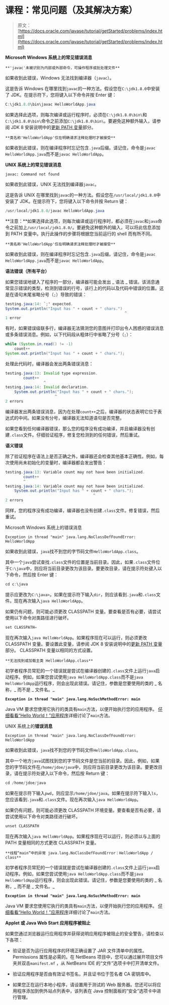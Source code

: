 # 课程：常见问题（及其解决方案）

> 原文： [https://docs.oracle.com/javase/tutorial/getStarted/problems/index.html](https://docs.oracle.com/javase/tutorial/getStarted/problems/index.html)

**Microsoft Windows 系统上的常见错误消息**

`**'javac'未被识别为内部或外部命令，可操作程序或批处理文件**`

如果收到此错误，Windows 无法找到编译器（`javac`）。

这是告诉 Windows 在哪里找到`javac`的一种方法。假设您在`C:\jdk1.8.0`中安装了 JDK。在提示符下，您将键入以下命令并按 Enter 键：

```java
C:\jdk1.8.0\bin\javac HelloWorldApp.java

```

如果选择此选项，则每次编译或运行程序时，必须在`C:\jdk1.8.0\bin\`和`C:\jdk1.8.0\bin\`命令之前添加`C:\jdk1.8.0\bin\`。要避免这种额外输入，请参阅 JDK 8 安装说明中的[更新 PATH 变量](https://docs.oracle.com/javase/8/docs/technotes/guides/install/windows_jdk_install.html#BABGDJFH)部分。

`**类名称'HelloWorldApp'仅在明确请求注释处理时才被接受**`

如果收到此错误，则在编译程序时忘记包含`.java`后缀。请记住，命令是`javac HelloWorldApp.java`而不是`javac HelloWorldApp`。

**UNIX 系统上的常见错误消息**

`javac: Command not found`

如果收到此错误，UNIX 无法找到编译器`javac`。

这是告诉 UNIX 在哪里找到`javac`的一种方法。假设您在`/usr/local/jdk1.8.0`中安装了 JDK。在提示符下，您将键入以下命令并按 Return 键：

```java
/usr/local/jdk1.8.0/javac HelloWorldApp.java

```

**注意：**如果选择此选项，则每次编译或运行程序时，都必须在`javac`和`java`命令之前加上`/usr/local/jdk1.8.0/`。要避免这种额外的输入，可以将此信息添加到 PATH 变量中。执行此操作的步骤将根据您当前运行的 shell 而有所不同。

`**类名称'HelloWorldApp'仅在明确请求注释处理时才被接受**`

如果收到此错误，则在编译程序时忘记包含`.java`后缀。请记住，命令是`javac HelloWorldApp.java`而不是`javac HelloWorldApp`。

**语法错误（所有平台）**

如果您错误地键入了程序的一部分，编译器可能会发出 _ 语法 _ 错误。该消息通常显示错误的类型，检测到错误的行号，该行上的代码以及代码中错误的位置。这是在语句末尾省略分号（`;`）导致的错误：

```java
testing.java:14: `;' expected.
System.out.println("Input has " + count + " chars.")
                                                     ^
1 error

```

有时，如果错误级联多行，编译器无法猜测您的意图并打印出令人困惑的错误消息或多条错误消息。例如，以下代码段从粗体行中省略了分号（`;`）：

```java
while (System.in.read() != -1)
    count++
System.out.println("Input has " + count + " chars."); 

```

处理此代码时，编译器会发出两条错误消息：

```java
testing.java:13: Invalid type expression.
        count++
                 ^
testing.java:14: Invalid declaration.
    System.out.println("Input has " + count + " chars.");
                      ^
2 errors

```

编译器发出两条错误消息，因为在处理`count++`之后，编译器的状态表明它位于表达式的中间。如果没有分号，编译器无法知道语句是否完整。

如果您看到任何编译器错误，那么您的程序没有成功编译，并且编译器没有创建`.class`文件。仔细验证程序，修复您检测到的任何错误，然后重试。

**语义错误**

除了验证程序在语法上是否正确之外，编译器还会检查其他基本正确性。例如，每次使用尚未初始化的变量时，编译器都会发出警告：

```java
testing.java:13: Variable count may not have been initialized.
        count++
        ^
testing.java:14: Variable count may not have been initialized.
    System.out.println("Input has " + count + " chars.");
                                       ^
2 errors

```

同样，您的程序没有成功编译，编译器也没有创建`.class`文件。修复错误，然后重试。

Microsoft Windows 系统上的错误消息

`Exception in thread "main" java.lang.NoClassDefFoundError: HelloWorldApp`

如果收到此错误，`java`找不到您的字节码文件`HelloWorldApp.class`。

其中一个`java`尝试查找`.class`文件的位置是当前目录。因此，如果`.class`文件位于`C:\java`中，则应将当前目录更改为该目录。要更改目录，请在提示符处键入以下命令，然后按 Enter 键：

```java
cd c:\java

```

提示应更改为`C:\java>`。如果在提示符下输入`dir`，则应该看到`.java`和`.class`文件。现在再次输入`java HelloWorldApp`。

如果仍有问题，则可能必须更改 CLASSPATH 变量。要查看是否有必要，请尝试使用以下命令对类路径进行破坏。

```java
set CLASSPATH=

```

现在再次输入`java HelloWorldApp`。如果程序现在可以运行，则必须更改 CLASSPATH 变量。要设置此变量，请参阅 JDK 8 安装说明中的[更新 PATH 变量](https://docs.oracle.com/javase/8/docs/technotes/guides/install/windows_jdk_install.html#BABGDJFH)部分。 CLASSPATH 变量以相同的方式设置。

`**无法找到或加载主类 HelloWorldApp.class**`

初学者程序员常犯的一个错误就是尝试在编译器创建的`.class`文件上运行`java`启动程序。例如，如果您尝试使用`java HelloWorldApp.class`而不是`java HelloWorldApp`运行程序，则会出现此错误。请记住，参数是您要使用的类的 _ 名称，_ 而不是 _ 文件名。_

**`Exception in thread "main" java.lang.NoSuchMethodError: main`**

Java VM 要求您使用它执行的类具有`main`方法，以便开始执行您的应用程序。 [仔细看看“Hello World！”应用程序](../application/index.html)详细讨论了`main`方法。

UNIX 系统上的**错误消息**

`Exception in thread "main" java.lang.NoClassDefFoundError: HelloWorldApp`

如果收到此错误，`java`找不到您的字节码文件`HelloWorldApp.class`。

其中一个地方`java`试图找到您的字节码文件是您当前的目录。因此，例如，如果您的字节码文件在`/home/jdoe/java`中，则应将当前目录更改为该目录。要更改目录，请在提示符处键入以下命令，然后按 Return 键：

```java
cd /home/jdoe/java

```

如果在提示符下输入`pwd`，则应显示`/home/jdoe/java`。如果在提示符下输入`ls`，您应该看到`.java`和`.class`文件。现在再次输入`java HelloWorldApp`。

如果仍有问题，则可能必须更改 CLASSPATH 环境变量。要查看是否有必要，请尝试使用以下命令对类路径进行破坏。

```java
unset CLASSPATH

```

现在再次输入`java HelloWorldApp`。如果程序现在可以运行，则必须以与上面的 PATH 变量相同的方式更改 CLASSPATH 变量。

`**线程“main”中的异常 java.lang.NoClassDefFoundError：HelloWorldApp / class**`

初学者程序员常犯的一个错误就是尝试在编译器创建的`.class`文件上运行`java`启动程序。例如，如果您尝试使用`java HelloWorldApp.class`而不是`java HelloWorldApp`运行程序，则会出现此错误。请记住，参数是您要使用的类的 _ 名称，_ 而不是 _ 文件名。_

**`Exception in thread "main" java.lang.NoSuchMethodError: main`**

Java VM 要求您使用它执行的类具有`main`方法，以便开始执行您的应用程序。 [仔细看看“Hello World！”应用程序](../application/index.html)详细讨论了`main`方法。

**Applet 或 Java Web Start 应用程序被阻止**

如果您通过浏览器运行应用程序并获得说明应用程序被阻止的安全警告，请检查以下各项：

*   验证是否为运行应用程序的环境正确设置了 JAR 文件清单中的属性。 Permissions 属性是必需的。在 NetBeans 项目中，您可以通过展开项目文件夹并双击`manifest.mf` ，从 NetBeans IDE 的“文件”选项卡中打开清单文件。

*   验证应用程序是否由有效证书签名，并且证书位于签名者 CA 密钥库中。

*   如果您正在运行本地小程序，请设置用于测试的 Web 服务器。您还可以将应用程序添加到例外站点列表中，该列表在 Java 控制面板的“安全”选项卡中进行管理。